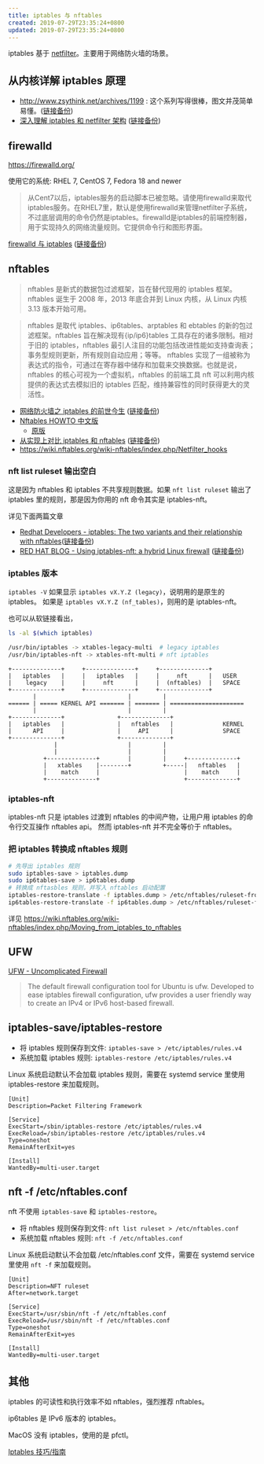 ```yaml
---
title: iptables 与 nftables
created: 2019-07-29T23:35:24+0800
updated: 2019-07-29T23:35:24+0800
---
```



iptables 基于 [netfilter](./netfilter.md)。主要用于网络防火墙的场景。

## 从内核详解 iptables 原理

- http://www.zsythink.net/archives/1199 : 这个系列写得很棒，图文并茂简单易懂。([链接备份](https://web.archive.org/web/20200813052902/http://www.zsythink.net/archives/1199/))
- [深入理解 iptables 和 netfilter 架构](https://arthurchiao.github.io/blog/deep-dive-into-iptables-and-netfilter-arch-zh/) ([链接备份](https://web.archive.org/web/20221116015223/https://arthurchiao.art/blog/deep-dive-into-iptables-and-netfilter-arch-zh/))

## firewalld

https://firewalld.org/

使用它的系统: RHEL 7, CentOS 7, Fedora 18 and newer

> 从Cent7以后，iptables服务的启动脚本已被忽略。请使用firewalld来取代iptables服务。在RHEL7里，默认是使用firewalld来管理netfilter子系统，不过底层调用的命令仍然是iptables。firewalld是iptables的前端控制器，用于实现持久的网络流量规则。它提供命令行和图形界面。

[firewalld 与 iptables](https://www.jianshu.com/p/70f7efe3a227) ([链接备份](https://web.archive.org/web/20200806020422/https://www.jianshu.com/p/70f7efe3a227))

## nftables

> nftables 是新式的数据包过滤框架，旨在替代现用的 iptables 框架。nftables 诞生于 2008 年，2013 年底合并到 Linux 内核，从 Linux 内核 3.13 版本开始可用。

> nftables 是取代 iptables、ip6tables、arptables 和 ebtables 的新的包过滤框架。nftables 旨在解决现有{ip/ip6}tables 工具存在的诸多限制。相对于旧的 iptables，nftables 最引人注目的功能包括改进性能如支持查询表；事务型规则更新，所有规则自动应用；等等。
> nftables 实现了一组被称为表达式的指令，可通过在寄存器中储存和加载来交换数据。也就是说，nftables 的核心可视为一个虚拟机，nftables 的前端工具 nft 可以利用内核提供的表达式去模拟旧的 iptables 匹配，维持兼容性的同时获得更大的灵活性。

- [网络防火墙之 iptables 的前世今生](http://www.yunweipai.com/16482.html) ([链接备份](https://web.archive.org/web/20211203214109/http://www.yunweipai.com/16482.html))
- [Nftables HOWTO 中文版](https://farkasity.gitbooks.io/nftables-howto-zh/content/)
  - [原版](https://wiki.nftables.org/wiki-nftables/index.php/Main_Page)
- [从实现上对比 iptables 和 nftables](https://blog.csdn.net/dog250/article/details/41526421) ([链接备份](https://web.archive.org/web/20200216024821/https://blog.csdn.net/dog250/article/details/41526421))
- https://wiki.nftables.org/wiki-nftables/index.php/Netfilter_hooks

### nft list ruleset 输出空白

这是因为 nftables 和 iptables 不共享规则数据。如果 `nft list ruleset` 输出了 iptables 里的规则，那是因为你用的 nft 命令其实是 iptables-nft。

详见下面两篇文章

- [Redhat Developers - iptables: The two variants and their relationship with nftables](https://developers.redhat.com/blog/2020/08/18/iptables-the-two-variants-and-their-relationship-with-nftables)([链接备份](https://web.archive.org/web/20240130101206/https://developers.redhat.com/blog/2020/08/18/iptables-the-two-variants-and-their-relationship-with-nftables#the_iptables_rules_appear_in_the_nftables_rule_listing))
- [RED HAT BLOG - Using iptables-nft: a hybrid Linux firewall](https://www.redhat.com/en/blog/using-iptables-nft-hybrid-linux-firewall) ([链接备份](https://web.archive.org/web/20230910012341/https://www.redhat.com/en/blog/using-iptables-nft-hybrid-linux-firewall))



### iptables 版本

`iptables -V` 如果显示 `iptables vX.Y.Z (legacy)`，说明用的是原生的 iptables。
如果是 `iptables vX.Y.Z (nf_tables)`，则用的是 iptables-nft。

也可以从软链接看出，

```sh
ls -al $(which iptables)

/usr/bin/iptables -> xtables-legacy-multi  # legacy iptables
/usr/bin/iptables-nft -> xtables-nft-multi # nft iptables
```

```
+--------------+     +--------------+     +--------------+
|   iptables   |     |   iptables   |     |     nft      |   USER
|    legacy    |     |     nft      |     |  (nftables)  |   SPACE
+--------------+     +--------------+     +--------------+
       |                          |         |
====== | ===== KERNEL API ======= | ======= | =====================
       |                          |         |
+--------------+               +--------------+
|   iptables   |               |   nftables   |              KERNEL
|      API     |               |     API      |              SPACE
+--------------+               +--------------+
             |                    |         |
             |                    |         |
          +--------------+        |         |     +--------------+
          |   xtables    |--------+         +-----|   nftables   |
          |    match     |                        |    match     |
          +--------------+                        +--------------+
```

### iptables-nft

iptables-nft 只是 iptables 过渡到 nftables 的中间产物，让用户用 iptables 的命令行交互操作 nftables api。
然而 iptables-nft 并不完全等价于 nftables。

### 把 iptables 转换成 nftables 规则

```sh
# 先导出 iptables 规则
sudo iptables-save > iptables.dump
sudo ip6tables-save > ip6tables.dump
# 转换成 nftasbles 规则，并写入 nftables 启动配置
iptables-restore-translate -f iptables.dump > /etc/nftables/ruleset-from-iptables.nft
ip6tables-restore-translate -f ip6tables.dump > /etc/nftables/ruleset-from-ip6tables.nft
```

详见 https://wiki.nftables.org/wiki-nftables/index.php/Moving_from_iptables_to_nftables

## UFW

[UFW - Uncomplicated Firewall](https://help.ubuntu.com/community/UFW)

> The default firewall configuration tool for Ubuntu is ufw. Developed to ease iptables firewall configuration, ufw provides a user friendly way to create an IPv4 or IPv6 host-based firewall.

## iptables-save/iptables-restore

- 将 iptables 规则保存到文件: `iptables-save > /etc/iptables/rules.v4`
- 系统加载 iptables 规则: `iptables-restore /etc/iptables/rules.v4`

Linux 系统启动默认不会加载 iptables 规则，需要在 systemd service 里使用 iptables-restore 来加载规则。

```
[Unit]
Description=Packet Filtering Framework

[Service]
ExecStart=/sbin/iptables-restore /etc/iptables/rules.v4
ExecReload=/sbin/iptables-restore /etc/iptables/rules.v4
Type=oneshot
RemainAfterExit=yes

[Install]
WantedBy=multi-user.target
```

## nft -f /etc/nftables.conf

nft 不使用 `iptables-save` 和 `iptables-restore`。

- 将 nftables 规则保存到文件: `nft list ruleset > /etc/nftables.conf`
- 系统加载 nftables 规则: `nft -f /etc/nftables.conf`

Linux 系统启动默认不会加载 /etc/nftables.conf 文件，需要在 systemd service 里使用 `nft -f` 来加载规则。

```
[Unit]
Description=NFT ruleset
After=network.target

[Service]
ExecStart=/usr/sbin/nft -f /etc/nftables.conf
ExecReload=/usr/sbin/nft -f /etc/nftables.conf
Type=oneshot
RemainAfterExit=yes

[Install]
WantedBy=multi-user.target
```

## 其他

iptables 的可读性和执行效率不如 nftables，强烈推荐 nftables。

ip6tables 是 IPv6 版本的 iptables。

MacOS 没有 iptables，使用的是 pfctl。

[Iptables 技巧/指南](https://github.com/trimstray/iptables-essentials)
